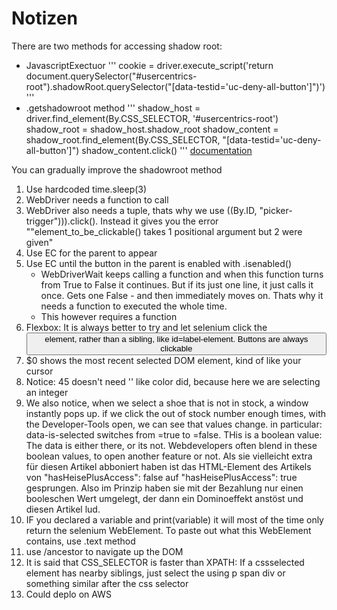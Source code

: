 # Notizen
There are two methods for accessing shadow root:
* JavascriptExectuor
'''
cookie = driver.execute_script('return document.querySelector("#usercentrics-root").shadowRoot.querySelector("[data-testid=\'uc-deny-all-button\']")')
'''
* .getshadowroot method
'''
shadow_host = driver.find_element(By.CSS_SELECTOR, '#usercentrics-root')
shadow_root = shadow_host.shadow_root
shadow_content = shadow_root.find_element(By.CSS_SELECTOR, "[data-testid='uc-deny-all-button']")
shadow_content.click()
'''
[documentation](https://www.selenium.dev/documentation/webdriver/elements/finders/)

You can gradually improve the shadowroot method
1. Use hardcoded time.sleep(3)
2. WebDriver needs a function to call
3. WebDriver also needs a tuple, thats why we use ((By.ID, "picker-trigger"))).click(). Instead it gives you the error ""element_to_be_clickable() takes 1 positional argument but 2 were given"
2. Use EC for the parent to appear 
3. Use EC until the button in the parent is enabled with .isenabled()
    * WebDriverWait keeps calling a function and when this function turns from True to False it continues. But if its just one line, it just calls it once. Gets one False - and then immediately moves on. Thats why it needs a function to executed the whole time.
    * This however requires a function
3. Flexbox: It is always better to try and let selenium click the <button> element, rather than a sibling, like id=label-element. Buttons are always clickable
4. $0 shows the most recent selected DOM element, kind of like your cursor
5. Notice: 45 doesn't need '' like color did, because here we are selecting an integer
6. We also notice, when we select a shoe that is not in stock, a window instantly pops up.
if we click the out of stock number enough times, with the Developer-Tools open, we can see that values change. in particular: data-is-selected switches from =true to =false.
THis is a boolean value: The data is either there, or its not. Webdevelopers often blend in these boolean values, to open another feature or not. Als sie vielleicht extra für diesen Artikel abboniert haben ist das HTML-Element des Artikels von       "hasHeisePlusAccess": false auf       "hasHeisePlusAccess": true gesprungen.
Also im Prinzip haben sie mit der Bezahlung nur einen booleschen Wert umgelegt, der dann ein Dominoeffekt anstöst und diesen Artikel lud.
7. IF you declared a variable and print(variable) it will most of the time only return the selenium WebElement. To paste out what this WebElement contains, use .text method
8. use /ancestor to navigate up the DOM
9. It is said that CSS_SELECTOR is faster than XPATH: If a cssselected element has nearby siblings, just select the using p span div or something similar after the css selector
10. Could deplo on AWS
